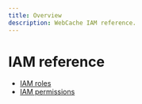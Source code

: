 ```yaml
---
title: Overview
description: WebCache IAM reference.
---
```


# IAM reference

- [IAM roles](/webcache/docs/reference/iam/roles)
- [IAM permissions](/webcache/docs/reference/iam/permissions)

